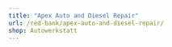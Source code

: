 ```yaml
---
title: "Apex Auto and Diesel Repair"
url: /red-bank/apex-auto-and-diesel-repair/
shop: Autowerkstatt
---
```


